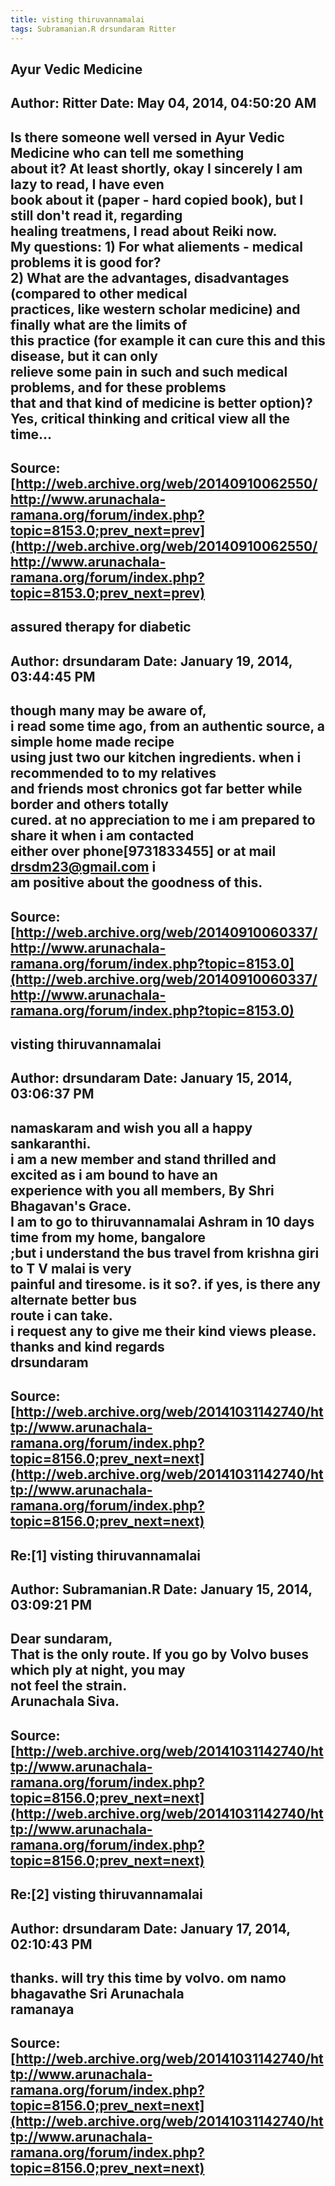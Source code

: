 ```yaml
--- 
title: visting thiruvannamalai   
tags: Subramanian.R drsundaram Ritter  
---  
```

## Ayur Vedic Medicine  
Author: Ritter              Date: May 04, 2014, 04:50:20 AM  
---  
Is there someone well versed in Ayur Vedic Medicine who can tell me something  
about it? At least shortly, okay I sincerely I am lazy to read, I have even  
book about it (paper - hard copied book), but I still don't read it, regarding  
healing treatmens, I read about Reiki now.   
My questions: 1) For what aliements - medical problems it is good for?   
2) What are the advantages, disadvantages (compared to other medical  
practices, like western scholar medicine) and finally what are the limits of  
this practice (for example it can cure this and this disease, but it can only  
relieve some pain in such and such medical problems, and for these problems  
that and that kind of medicine is better option)?   
Yes, critical thinking and critical view all the time...
 ---  
Source:[http://web.archive.org/web/20140910062550/http://www.arunachala-ramana.org/forum/index.php?topic=8153.0;prev_next=prev](http://web.archive.org/web/20140910062550/http://www.arunachala-ramana.org/forum/index.php?topic=8153.0;prev_next=prev)   
---  

## assured therapy for diabetic  
Author: drsundaram          Date: January 19, 2014, 03:44:45 PM  
---  
though many may be aware of,   
i read some time ago, from an authentic source, a simple home made recipe  
using just two our kitchen ingredients. when i recommended to to my relatives  
and friends most chronics got far better while border and others totally  
cured. at no appreciation to me i am prepared to share it when i am contacted  
either over phone[9731833455] or at mail drsdm23@gmail.com i  
am positive about the goodness of this.
 ---  
Source:[http://web.archive.org/web/20140910060337/http://www.arunachala-ramana.org/forum/index.php?topic=8153.0](http://web.archive.org/web/20140910060337/http://www.arunachala-ramana.org/forum/index.php?topic=8153.0)   
---  

## visting thiruvannamalai  
Author: drsundaram          Date: January 15, 2014, 03:06:37 PM  
---  
namaskaram and wish you all a happy sankaranthi.   
i am a new member and stand thrilled and excited as i am bound to have an  
experience with you all members, By Shri Bhagavan's Grace.   
I am to go to thiruvannamalai Ashram in 10 days time from my home, bangalore  
;but i understand the bus travel from krishna giri to T V malai is very  
painful and tiresome. is it so?. if yes, is there any alternate better bus  
route i can take.   
i request any to give me their kind views please.   
thanks and kind regards   
drsundaram
 ---  
Source:[http://web.archive.org/web/20141031142740/http://www.arunachala-ramana.org/forum/index.php?topic=8156.0;prev_next=next](http://web.archive.org/web/20141031142740/http://www.arunachala-ramana.org/forum/index.php?topic=8156.0;prev_next=next)   
---  

## Re:[1] visting thiruvannamalai  
Author: Subramanian.R       Date: January 15, 2014, 03:09:21 PM  
---  
Dear sundaram,   
That is the only route. If you go by Volvo buses which ply at night, you may  
not feel the strain.   
Arunachala Siva.
 ---  
Source:[http://web.archive.org/web/20141031142740/http://www.arunachala-ramana.org/forum/index.php?topic=8156.0;prev_next=next](http://web.archive.org/web/20141031142740/http://www.arunachala-ramana.org/forum/index.php?topic=8156.0;prev_next=next)   
---  

## Re:[2] visting thiruvannamalai  
Author: drsundaram          Date: January 17, 2014, 02:10:43 PM  
---  
thanks. will try this time by volvo. om namo bhagavathe Sri Arunachala  
ramanaya
 ---  
Source:[http://web.archive.org/web/20141031142740/http://www.arunachala-ramana.org/forum/index.php?topic=8156.0;prev_next=next](http://web.archive.org/web/20141031142740/http://www.arunachala-ramana.org/forum/index.php?topic=8156.0;prev_next=next)   
---  

